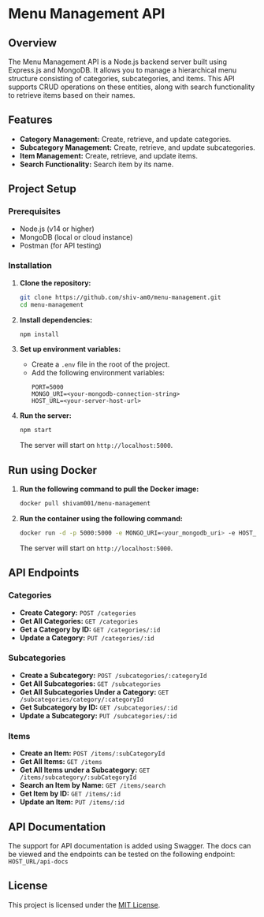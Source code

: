 # Menu Management API

## Overview

The Menu Management API is a Node.js backend server built using Express.js and MongoDB. It allows you to manage a hierarchical menu structure consisting of categories, subcategories, and items. This API supports CRUD operations on these entities, along with search functionality to retrieve items based on their names.

## Features

* **Category Management:** Create, retrieve, and update categories.
* **Subcategory Management:** Create, retrieve, and update subcategories.
* **Item Management:** Create, retrieve, and update items.
* **Search Functionality:** Search item by its name.

## Project Setup

### Prerequisites

* Node.js (v14 or higher)
* MongoDB (local or cloud instance)
* Postman (for API testing)

### Installation

1. **Clone the repository:**
    ```bash
    git clone https://github.com/shiv-am0/menu-management.git
    cd menu-management
    ```

2. **Install dependencies:**
    ```bash
    npm install
    ```

3. **Set up environment variables:**
    - Create a `.env` file in the root of the project.
    - Add the following environment variables:
        ```env
        PORT=5000
        MONGO_URI=<your-mongodb-connection-string>
        HOST_URL=<your-server-host-url>
        ```

4. **Run the server:**
    ```bash
    npm start
    ```
    The server will start on `http://localhost:5000`.

## Run using Docker

1. **Run the following command to pull the Docker image:**
    ```bash
    docker pull shivam001/menu-management
    ```

2. **Run the container using the following command:**
    ```bash
    docker run -d -p 5000:5000 -e MONGO_URI=<your_mongodb_uri> -e HOST_URL=<your_server_host_url> shivam001/menu-management
    ```
    The server will start on `http://localhost:5000`.

## API Endpoints

### Categories

* **Create Category:** `POST /categories`
* **Get All Categories:** `GET /categories`
* **Get a Category by ID:** `GET /categories/:id`
* **Update a Category:** `PUT /categories/:id`

### Subcategories

* **Create a Subcategory:** `POST /subcategories/:categoryId`
* **Get All Subcategories:** `GET /subcategories`
* **Get All Subcategories Under a Category:** `GET /subcategories/category/:categoryId`
* **Get Subcategory by ID:** `GET /subcategories/:id`
* **Update a Subcategory:** `PUT /subcategories/:id`

### Items

* **Create an Item:** `POST /items/:subCategoryId`
* **Get All Items:** `GET /items`
* **Get All Items under a Subcategory:** `GET /items/subcategory/:subCategoryId`
* **Search an Item by Name:** `GET /items/search`
* **Get Item by ID:** `GET /items/:id`
* **Update an Item:** `PUT /items/:id`

## API Documentation

The support for API documentation is added using Swagger. The docs can be viewed and the endpoints can be tested on the following endpoint: `HOST_URL/api-docs`

## License

This project is licensed under the [MIT License](/LICENSE).